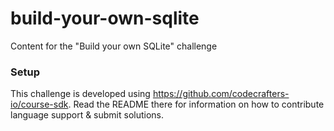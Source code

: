 # build-your-own-sqlite

Content for the "Build your own SQLite" challenge

### Setup

This challenge is developed using https://github.com/codecrafters-io/course-sdk. Read the README there for information
on how to contribute language support & submit solutions.